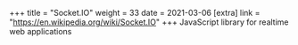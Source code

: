 +++
title = "Socket.IO"
weight = 33
date = 2021-03-06
[extra]
link = "https://en.wikipedia.org/wiki/Socket.IO"
+++
JavaScript library for realtime web applications

